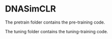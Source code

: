 # DNASimCLR
The pretrain folder contains the pre-training code.




The tuning folder contains the tuning-training code.
